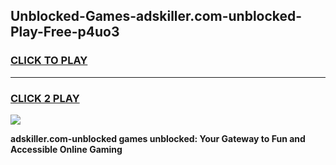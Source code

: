 
## Unblocked-Games-adskiller.com-unblocked-Play-Free-p4uo3
<h3>
<a href="https://premium76.site?title=adskiller.com-unblocked&ref=23A">CLICK TO PLAY</a></h3>
<hr>

<h3>
<a href="https://premium76.site?title=adskiller.com-unblocked&ref=23A">CLICK 2 PLAY</a>
  
</h3>

<a href="https://premium76.site?title=adskiller.com-unblocked&ref=23A"><img src="https://clearcache.store/games.png"></a>


**adskiller.com-unblocked games unblocked: Your Gateway to Fun and Accessible Online Gaming**
